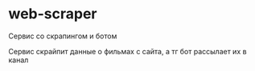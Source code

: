 # web-scraper
Сервис со скрапингом и ботом

Сервис скрайпит данные о фильмах с сайта, а тг бот рассылает их в канал